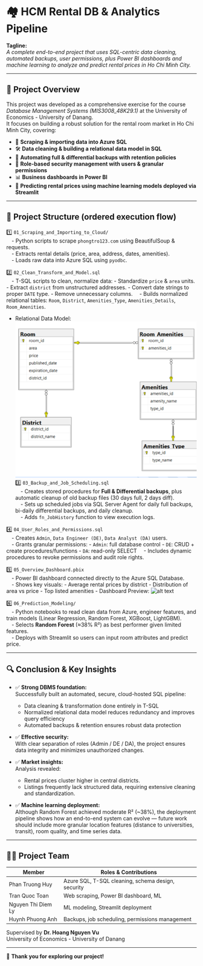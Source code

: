 # 🏘️ HCM Rental DB & Analytics Pipeline

**Tagline:**  
*A complete end-to-end project that uses SQL-centric data cleaning, automated backups, user permissions, plus Power BI dashboards and machine learning to analyze and predict rental prices in Ho Chi Minh City.*

---

## 📌 Project Overview

This project was developed as a comprehensive exercise for the course *Database Management Systems (MIS3008_48K29.1)* at the University of Economics - University of Danang.  
It focuses on building a robust solution for the rental room market in Ho Chi Minh City, covering:

- 🐍 **Scraping & importing data into Azure SQL**
- 🛠 **Data cleaning & building a relational data model in SQL**
- 💾 **Automating full & differential backups with retention policies**
- 🔐 **Role-based security management with users & granular permissions**
- 📊 **Business dashboards in Power BI**
- 🤖 **Predicting rental prices using machine learning models deployed via Streamlit**

---

## 📂 Project Structure (ordered execution flow)

1️⃣ `01_Scraping_and_Importing_to_Cloud/`  
 - Python scripts to scrape `phongtro123.com` using BeautifulSoup & requests.  
 - Extracts rental details (price, area, address, dates, amenities).  
 - Loads raw data into Azure SQL using `pyodbc`.

2️⃣ `02_Clean_Transform_and_Model.sql`  
 - T-SQL scripts to clean, normalize data:
    - Standardize `price` & `area` units.
    - Extract `district` from unstructured addresses.
    - Convert date strings to proper `DATE` type.
    - Remove unnecessary columns.
 - Builds normalized relational tables: `Room`, `District`, `Amenities_Type`, `Amenities_Details`, `Room_Amenities`.  
 - Relational Data Model: 
 ![alt text](image/RDM.png)
3️⃣ `03_Backup_and_Job_Scheduling.sql`  
 - Creates stored procedures for **Full & Differential backups**, plus automatic cleanup of old backup files (30 days full, 2 days diff).  
 - Sets up scheduled jobs via SQL Server Agent for daily full backups, bi-daily differential backups, and daily cleanup.  
 - Adds `fn_JobHistory` function to view execution logs.

4️⃣ `04_User_Roles_and_Permissions.sql`  
 - Creates `Admin`, `Data Engineer (DE)`, `Data Analyst (DA)` users.  
 - Grants granular permissions:
    - `Admin`: full database control
    - `DE`: CRUD + create procedures/functions
    - `DA`: read-only SELECT
 - Includes dynamic procedures to revoke permissions and audit role rights.

5️⃣ `05_Overview_Dashboard.pbix`  
 - Power BI dashboard connected directly to the Azure SQL Database.  
 - Shows key visuals:
    - Average rental prices by district
    - Distribution of area vs price
    - Top listed amenities
    - Dashboard Preview: 
    ![alt text](Dashboard_image.jpg)

6️⃣ `06_Prediction_Modeling/`  
 - Python notebooks to read clean data from Azure, engineer features, and train models (Linear Regression, Random Forest, XGBoost, LightGBM).  
 - Selects **Random Forest** (≈38% R²) as best performer given limited features.  
 - Deploys with Streamlit so users can input room attributes and predict price.

---

## 🔍 Conclusion & Key Insights

- ✅ **Strong DBMS foundation:**  
  Successfully built an automated, secure, cloud-hosted SQL pipeline:
    - Data cleaning & transformation done entirely in T-SQL
    - Normalized relational data model reduces redundancy and improves query efficiency
    - Automated backups & retention ensures robust data protection

- ✅ **Effective security:**  
  With clear separation of roles (Admin / DE / DA), the project ensures data integrity and minimizes unauthorized changes.

- ✅ **Market insights:**  
  Analysis revealed:
    - Rental prices cluster higher in central districts.
    - Listings frequently lack structured data, requiring extensive cleaning and standardization.

- ✅ **Machine learning deployment:**  
  Although Random Forest achieved moderate R² (~38%), the deployment pipeline shows how an end-to-end system can evolve — future work should include more granular location features (distance to universities, transit), room quality, and time series data.

---

## 👨‍🎓 Project Team

| Member                 | Roles & Contributions                  |
|-------------------------|--------------------------------------|
| Phan Truong Huy         | Azure SQL, T-SQL cleaning, schema design, security |
| Tran Quoc Toan          | Web scraping, Power BI dashboard, ML |
| Nguyen Thi Diem Ly      | ML modeling, Streamlit deployment |
| Huynh Phuong Anh        | Backups, job scheduling, permissions management |

Supervised by **Dr. Hoang Nguyen Vu**  
University of Economics - University of Danang

---

🎉 **Thank you for exploring our project!**
